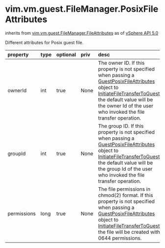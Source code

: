 vim.vm.guest.FileManager.PosixFileAttributes
============================================
inherits from [vim.vm.guest.FileManager.FileAttributes](docs/vim.vm.guest.FileManager.FileAttributes.md)
as of [vSphere API 5.0](vim.version.md#vim.version.version7)


Different attributes for Posix guest file.

| property | type | optional | priv | desc |
|:---------|:-----|:---------|:-----|:-----|
| ownerId | int | true | None | The owner ID.  If this property is not specified when passing a  <a href="vim.vm.guest.FileManager.PosixFileAttributes.md">GuestPosixFileAttributes</a> object to  <a href="vim.vm.guest.FileManager.md#initiateFileTransferToGuest">InitiateFileTransferToGuest</a>,  the default value will be the owner Id of the user who invoked  the file transfer operation. |
| groupId | int | true | None | The group ID.  If this property is not specified when passing a  <a href="vim.vm.guest.FileManager.PosixFileAttributes.md">GuestPosixFileAttributes</a> object to  <a href="vim.vm.guest.FileManager.md#initiateFileTransferToGuest">InitiateFileTransferToGuest</a>,  the default value will be the group Id of the user who invoked  the file transfer operation. |
| permissions | long | true | None | The file permissions in chmod(2) format.  If this property is not specified when passing a  <a href="vim.vm.guest.FileManager.PosixFileAttributes.md">GuestPosixFileAttributes</a> object to  <a href="vim.vm.guest.FileManager.md#initiateFileTransferToGuest">InitiateFileTransferToGuest</a>,  the file will be created with 0644 permissions. |


